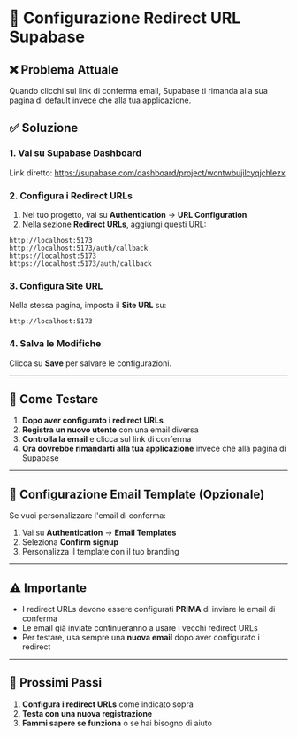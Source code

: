 # 🔧 Configurazione Redirect URL Supabase

## ❌ **Problema Attuale**
Quando clicchi sul link di conferma email, Supabase ti rimanda alla sua pagina di default invece che alla tua applicazione.

## ✅ **Soluzione**

### 1. **Vai su Supabase Dashboard**
Link diretto: https://supabase.com/dashboard/project/wcntwbujilcyqjchlezx

### 2. **Configura i Redirect URLs**
1. Nel tuo progetto, vai su **Authentication** → **URL Configuration**
2. Nella sezione **Redirect URLs**, aggiungi questi URL:

```
http://localhost:5173
http://localhost:5173/auth/callback
https://localhost:5173
https://localhost:5173/auth/callback
```

### 3. **Configura Site URL**
Nella stessa pagina, imposta il **Site URL** su:
```
http://localhost:5173
```

### 4. **Salva le Modifiche**
Clicca su **Save** per salvare le configurazioni.

---

## 🔄 **Come Testare**

1. **Dopo aver configurato i redirect URLs**
2. **Registra un nuovo utente** con una email diversa
3. **Controlla la email** e clicca sul link di conferma
4. **Ora dovrebbe rimandarti alla tua applicazione** invece che alla pagina di Supabase

---

## 📧 **Configurazione Email Template (Opzionale)**

Se vuoi personalizzare l'email di conferma:

1. Vai su **Authentication** → **Email Templates**
2. Seleziona **Confirm signup**
3. Personalizza il template con il tuo branding

---

## ⚠️ **Importante**

- I redirect URLs devono essere configurati **PRIMA** di inviare le email di conferma
- Le email già inviate continueranno a usare i vecchi redirect URLs
- Per testare, usa sempre una **nuova email** dopo aver configurato i redirect

---

## 🚀 **Prossimi Passi**

1. **Configura i redirect URLs** come indicato sopra
2. **Testa con una nuova registrazione**
3. **Fammi sapere se funziona** o se hai bisogno di aiuto